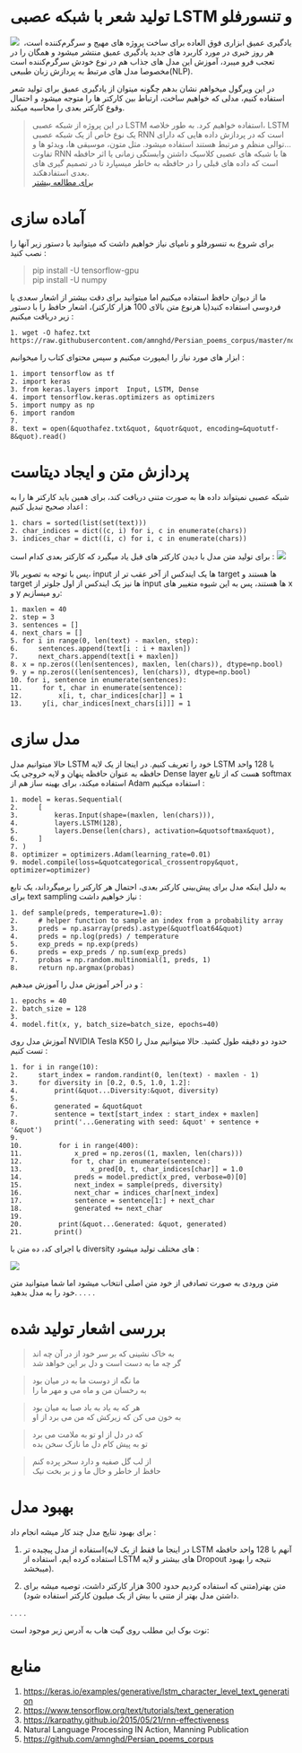 # تولید شعر با شبکه عصبی LSTM و تنسورفلو
![](https://files.virgool.io/upload/users/1223901/posts/rynq4emx1qcx/5bqtxkgjyhop.jpeg)
![]()
یادگیری عمیق ابزاری فوق العاده برای ساخت پروژه های مهیج و سرگرم‌کننده است، هر روز خبری در مورد کاربرد های جدید یادگیری عمیق منتشر میشود و همگان را در تعجب فرو میبرد، آموزش این مدل های جذاب هم در نوع خودش سرگرم‌کننده است مخصوصا مدل های مرتبط به پردازش زبان طبیعی(NLP).

در این ویرگول میخواهم نشان بدهم چگونه میتوان از یادگیری عمیق برای تولید شعر استفاده کنیم، مدلی که خواهیم ساخت، ارتباط بین کارکتر ها را متوجه میشود و احتمال وقوع کارکتر بعدی را محاسبه میکند.

> در این پروژه از شبکه عصبی LSTM استفاده خواهیم کرد. به طور خلاصه، LSTM یک نوع خاص از یک شبکه عصبی RNN است که در پردازش داده هایی که دارای توالی منظم و مرتبط هستند استفاده میشود. مثل متون، موسیقی ها، ویدئو ها و...  
>تفاوت RNN ها با شبکه های عصبی کلاسیک داشتن وابستگی زمانی یا اثر حافظه است که داده های قبلی را در حافظه به خاطر میسپارد تا در تصمیم گیری های بعدی استفادهکند.  
> [برای مطالعه بیشتر](https://l.vrgl.ir/r?l=https%3A%2F%2Fcolah.github.io%2Fposts%2F2015-08-Understanding-LSTMs%2F&st=post&si=rynq4emx1qcxk=qToANxWsJZcbp30NlTE%2FGPXPRobbWIVbY2orsTBmE0E%3D)


# آماده سازی
برای شروع به تنسورفلو و نامپای نیاز خواهیم داشت که میتوانید با دستور زیر آنها را نصب کنید :

> pip install -U tensorflow-gpu  
> pip install -U numpy

ما از دیوان حافظ استفاده میکنیم اما میتوانید برای دقت بیشتر از اشعار سعدی یا فردوسی استفاده کنید(یا هرنوع متن بالای 100 هزار کارکتر)، اشعار حافظ را با دستور زیر دریافت میکنیم :

``` 
1. wget -O hafez.txt https://raw.githubusercontent.com/amnghd/Persian_poems_corpus/master/normalized/hafez_norm.txt 
```

ابزار های مورد نیاز را ایمپورت میکنیم و سپس محتوای کتاب را میخوانیم :

```
1. import tensorflow as tf
2. import keras
3. from keras.layers import  Input, LSTM, Dense
4. import tensorflow.keras.optimizers as optimizers
5. import numpy as np
6. import random
7. 
8. text = open(&quothafez.txt&quot, &quotr&quot, encoding=&quotutf-8&quot).read()
```

# پردازش متن و ایجاد دیتاست
شبکه عصبی نمیتواند داده ها به صورت متنی دریافت کند، برای همین باید کارکتر ها را به اعداد صحیح تبدیل کنیم :

```
1. chars = sorted(list(set(text)))
2. char_indices = dict((c, i) for i, c in enumerate(chars))
3. indices_char = dict((i, c) for i, c in enumerate(chars))
```

برای تولید متن مدل با دیدن کارکتر های قبل یاد میگیرد که کارکتر بعدی کدام است :
 ![](https://files.virgool.io/upload/users/1223901/posts/rynq4emx1qcx/5378m1t6nquv.jpeg)
 
پس با توجه به تصویر بالا، input ها یک ایندکس از آخر عقب تر از target ها هستند و target ها نیز یک ایندکس از اول جلوتر از input ها هستند، پس به این شیوه متغییر های x و y رو میسازیم:
```
1. maxlen = 40
2. step = 3
3. sentences = []
4. next_chars = []
5. for i in range(0, len(text) - maxlen, step):
6.     sentences.append(text[i : i + maxlen])
7.     next_chars.append(text[i + maxlen])
8. x = np.zeros((len(sentences), maxlen, len(chars)), dtype=np.bool)
9. y = np.zeros((len(sentences), len(chars)), dtype=np.bool)
10. for i, sentence in enumerate(sentences):
11.     for t, char in enumerate(sentence):
12.         x[i, t, char_indices[char]] = 1
13.     y[i, char_indices[next_chars[i]]] = 1
```

# مدل سازی
حالا میتوانیم مدل LSTM خود را تعریف کنیم. در اینجا از یک لایه LSTM با 128 واحد حافظه به عنوان حافظه پنهان و لایه خروجی یک Dense layer هست که از تابع softmax استفاده میکند، برای بهینه ساز هم از Adam استفاده میکنیم :

```
1. model = keras.Sequential(
2.     [
3.         keras.Input(shape=(maxlen, len(chars))),
4.         layers.LSTM(128),
5.         layers.Dense(len(chars), activation=&quotsoftmax&quot),
6.     ]
7. )
8. optimizer = optimizers.Adam(learning_rate=0.01)
9. model.compile(loss=&quotcategorical_crossentropy&quot, optimizer=optimizer)
```

به دلیل اینکه مدل برای پیش‌بینی کارکتر بعدی، احتمال هر کارکتر را برمیگرداند، یک تابع برای text sampling نیاز خواهیم داشت :

```
1. def sample(preds, temperature=1.0):
2.     # helper function to sample an index from a probability array
3.     preds = np.asarray(preds).astype(&quotfloat64&quot)
4.     preds = np.log(preds) / temperature
5.     exp_preds = np.exp(preds)
6.     preds = exp_preds / np.sum(exp_preds)
7.     probas = np.random.multinomial(1, preds, 1)
8.     return np.argmax(probas)
```

و در آخر آموزش مدل را آموزش میدهیم :

```
1. epochs = 40
2. batch_size = 128
3. 
4. model.fit(x, y, batch_size=batch_size, epochs=40)
```

آموزش مدل روی NVIDIA Tesla K50 حدود دو دقیقه طول کشید. حالا میتوانیم مدل را تست کنیم :

```
1. for i in range(10):
2.     start_index = random.randint(0, len(text) - maxlen - 1)
3.     for diversity in [0.2, 0.5, 1.0, 1.2]:
4.         print(&quot...Diversity:&quot, diversity)
5. 
6.         generated = &quot&quot
7.         sentence = text[start_index : start_index + maxlen]
8.         print('...Generating with seed: &quot' + sentence + '&quot')
9. 
10.         for i in range(400):
11.             x_pred = np.zeros((1, maxlen, len(chars)))
12.            for t, char in enumerate(sentence):
13.                 x_pred[0, t, char_indices[char]] = 1.0
14.             preds = model.predict(x_pred, verbose=0)[0]
15.             next_index = sample(preds, diversity)
16.             next_char = indices_char[next_index]
17.             sentence = sentence[1:] + next_char
18.             generated += next_char
19. 
20.         print(&quot...Generated: &quot, generated)
21.        print()
```

با اجرای کد، ده متن با diversity های مختلف تولید میشود :

![](https://files.virgool.io/upload/users/1223901/posts/rynq4emx1qcx/plrkjthnkq7a.png)

متن ورودی به صورت تصادفی از خود متن اصلی انتخاب میشود اما شما میتوانید متن خود را به مدل بدهید.
. . . .

# بررسی اشعار تولید شده

>   به خاک نشینی که بر سر خود از در آن چه اند  
>   گر چه ما به دست است و دل بر این خواهد شد  


>   ما نگه از دوست ما به در میان بود  
>   به رخسان من و ماه می و مهر ما را  


>   هر که به یاد به باد صبا به میان بود  
>   به خون می کن که زیرکش که من می برد از او  


>   که در دل از او تو به ملامت می برد  
>   تو به پیش کام دل ما نازک سخن بده  


>   از لب گل صفیه و دارد سحر پرده کنم  
>   حافظ ار خاطر و خال ما و ز بر بخت نیک  


# بهبود مدل
برای بهبود نتایج مدل چند کار میشه انجام داد :

1. استفاده از مدل پیچیده تر(در اینجا ما فقط از یک لایه LSTM آنهم با 128 واحد حافظه استفاده کرده ایم، استفاده از LSTM های بیشتر و لایه Dropout نتیجه را بهبود میبخشد).

2. متن بهتر(متنی که استفاده کردیم حدود 300 هزار کارکتر داشت، توصیه میشه برای داشتن مدل بهتر از متنی با بیش از یک میلیون کارکتر استفاده شود).

. . . .

نوت بوک این مطلب روی گیت هاب به آدرس زیر موجود است:

# منابع
1. https://keras.io/examples/generative/lstm_character_level_text_generation
1. https://www.tensorflow.org/text/tutorials/text_generation
1. https://karpathy.github.io/2015/05/21/rnn-effectiveness
1. Natural Language Processing IN Action, Manning Publication
1. https://github.com/amnghd/Persian_poems_corpus
